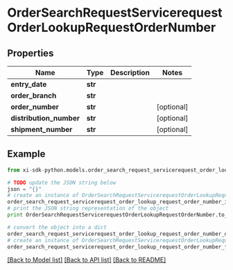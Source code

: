 # OrderSearchRequestServicerequestOrderLookupRequestOrderNumber


## Properties

Name | Type | Description | Notes
------------ | ------------- | ------------- | -------------
**entry_date** | **str** |  | 
**order_branch** | **str** |  | 
**order_number** | **str** |  | [optional] 
**distribution_number** | **str** |  | [optional] 
**shipment_number** | **str** |  | [optional] 

## Example

```python
from xi-sdk-python.models.order_search_request_servicerequest_order_lookup_request_order_number import OrderSearchRequestServicerequestOrderLookupRequestOrderNumber

# TODO update the JSON string below
json = "{}"
# create an instance of OrderSearchRequestServicerequestOrderLookupRequestOrderNumber from a JSON string
order_search_request_servicerequest_order_lookup_request_order_number_instance = OrderSearchRequestServicerequestOrderLookupRequestOrderNumber.from_json(json)
# print the JSON string representation of the object
print OrderSearchRequestServicerequestOrderLookupRequestOrderNumber.to_json()

# convert the object into a dict
order_search_request_servicerequest_order_lookup_request_order_number_dict = order_search_request_servicerequest_order_lookup_request_order_number_instance.to_dict()
# create an instance of OrderSearchRequestServicerequestOrderLookupRequestOrderNumber from a dict
order_search_request_servicerequest_order_lookup_request_order_number_form_dict = order_search_request_servicerequest_order_lookup_request_order_number.from_dict(order_search_request_servicerequest_order_lookup_request_order_number_dict)
```
[[Back to Model list]](../README.md#documentation-for-models) [[Back to API list]](../README.md#documentation-for-api-endpoints) [[Back to README]](../README.md)


